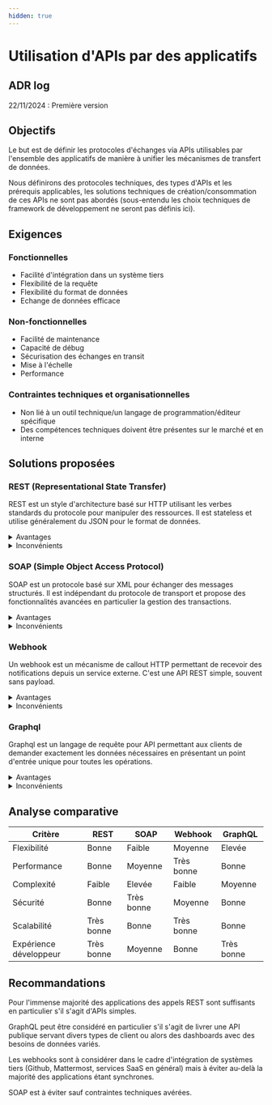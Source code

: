 ```yaml
---
hidden: true
---
```


# Utilisation d'APIs par des applicatifs

## ADR log

22/11/2024 : Première version

## Objectifs

Le but est de définir les protocoles d'échanges via APIs utilisables par l'ensemble des applicatifs de manière à unifier
les mécanismes de transfert de données.

Nous définirons des protocoles techniques, des types d'APIs et les prérequis applicables, les solutions techniques de
création/consommation de ces APIs ne sont pas abordés (sous-entendu les choix techniques de framework de développement
ne seront pas définis ici).

## Exigences

### Fonctionnelles

- Facilité d'intégration dans un système tiers
- Flexibilité de la requête
- Flexibilité du format de données
- Echange de données efficace

### Non-fonctionnelles

- Facilité de maintenance
- Capacité de débug
- Sécurisation des échanges en transit
- Mise à l'échelle
- Performance

### Contraintes techniques et organisationnelles

- Non lié à un outil technique/un langage de programmation/éditeur spécifique
- Des compétences techniques doivent être présentes sur le marché et en interne

## Solutions proposées

### REST (Representational State Transfer)

REST est un style d'architecture basé sur HTTP utilisant les verbes standards du protocole pour manipuler des
ressources. Il est stateless et utilise généralement du JSON pour le format de données.

<details>
<summary>Avantages</summary>
  
* Basé sur le standard HTTP
* Flexible et évolutif
* Mise en cache possible
* Facile à implémenter et utiliser
* Documentation facilement générable
* Beaucoup d'outils sur le marché et en opensource

</details>

<details>
<summary>Inconvénients</summary>
  
* Suivant le cas d'usage peut nécessiter plusieurs requêtes
* Dépendant du modèle de données exposé par le système
* Mise en cache possible
* Facile à implémenter et utiliser

</details>

### SOAP (Simple Object Access Protocol)

SOAP est un protocole basé sur XML pour échanger des messages structurés. Il est indépendant du protocole de transport
et propose des fonctionnalités avancées en particulier la gestion des transactions.

<details>
<summary>Avantages</summary>
  
* Fortement typé
* Indépendant du protocole
* Sécurité avancée avec Ws-Security
* Gestion native des erreurs
* Outils de génération de code disponibles

</details>

<details>
<summary>Inconvénients</summary>
  
* Complexe et verbeux
* Performances potentiellement plus faibles du fait de l'utilisation de XML
* Moins flexible
* Nécessite des outils spécialisés
* Compétence plus rare

</details>

### Webhook

Un webhook est un mécanisme de callout HTTP permettant de recevoir des notifications depuis un service externe. C'est
une API REST simple, souvent sans payload.

<details>
<summary>Avantages</summary>
  
* Idéal pour l'asynchrone
* Bon pour le temps réel
* Réduit la charge sur le système client du fait de l'absence de polling
* Parfait pour les systèmes événementiels

</details>

<details>
<summary>Inconvénients</summary>
  
* Unidirectionnel
* Gestion des erreurs et des retries plus complexes
* Nécessite une bonne connaissance de l'asynchrone
* Debug parfois complexe
* Sécurisation plus complexe

</details>

### Graphql

Graphql est un langage de requête pour API permettant aux clients de demander exactement les données nécessaires en
présentant un point d'entrée unique pour toutes les opérations.

<details>
<summary>Avantages</summary>
  
* Flexibilité maximale côté client
* Pas de sous ou sur-sollicitation de données
* Fort typage
* Documentation autogénérée et introspection
* Outils de développement puissants

</details>

<details>
<summary>Inconvénients</summary>
  
* Complexité accrue côté serveur
* Compétence plus rare
* Mise en cache plus complexe comparé
* Parfois compliqué à optimiser sur des requêtes complexes
* Sécurisation plus complexe en particulier gestion des autorisations

</details>

## Analyse comparative

| Critère                | REST       | SOAP       | Webhook    | GraphQL    |
| ---------------------- | ---------- | ---------- | ---------- | ---------- |
| Flexibilité            | Bonne      | Faible     | Moyenne    | Elevée     |
| Performance            | Bonne      | Moyenne    | Très bonne | Bonne      |
| Complexité             | Faible     | Elevée     | Faible     | Moyenne    |
| Sécurité               | Bonne      | Très bonne | Moyenne    | Bonne      |
| Scalabilité            | Très bonne | Bonne      | Très bonne | Bonne      |
| Expérience développeur | Très bonne | Moyenne    | Bonne      | Très bonne |

## Recommandations

Pour l'immense majorité des applications des appels REST sont suffisants en particulier s'il s'agit d'APIs simples.

GraphQL peut être considéré en particulier s'il s'agit de livrer une API publique servant divers types de client ou
alors des dashboards avec des besoins de données variés.

Les webhooks sont à considérer dans le cadre d'intégration de systèmes tiers (Github, Mattermost, services SaaS en
général) mais à éviter au-delà la majorité des applications étant synchrones.

SOAP est à éviter sauf contraintes techniques avérées.
